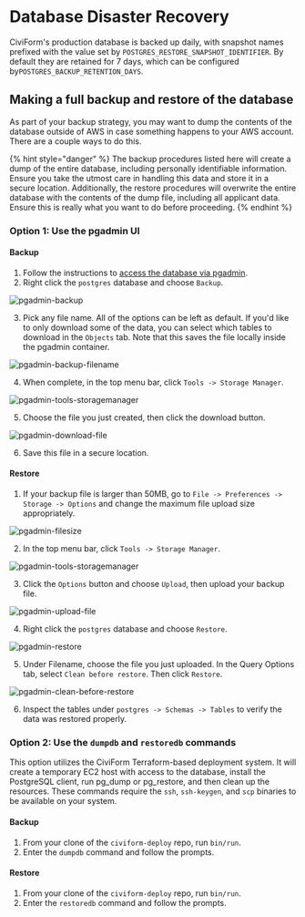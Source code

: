 # Database Disaster Recovery

CiviForm's production database is backed up daily, with snapshot names prefixed with the value set by `POSTGRES_RESTORE_SNAPSHOT_IDENTIFIER`. By default they are retained for 7 days, which can be configured by`POSTGRES_BACKUP_RETENTION_DAYS`.

## Making a full backup and restore of the database

As part of your backup strategy, you may want to dump the contents of the database outside of AWS in case something happens to your AWS account. There are a couple ways to do this.

{% hint style="danger" %}
The backup procedures listed here will create a dump of the entire database, including personally identifiable information. Ensure you take the utmost care in handling this data and store it in a secure location. Additionally, the restore procedures will overwrite the entire database with the contents of the dump file, including all applicant data. Ensure this is really what you want to do before proceeding.
{% endhint %}

### Option 1: Use the pgadmin UI

#### Backup

1. Follow the instructions to [access the database via pgadmin](https://docs.civiform.us/it-manual/sre-playbook/production-database-access#access-the-database-for-emergency-repair).
2. Right click the `postgres` database and choose `Backup`.

![pgadmin-backup](../assets/pgadmin-backup.png)

3. Pick any file name. All of the options can be left as default. If you'd like to only download some of the data, you can select which tables to download in the `Objects` tab. Note that this saves the file locally inside the pgadmin container.

![pgadmin-backup-filename](../assets/pgadmin-backup-filename.png)

4. When complete, in the top menu bar, click `Tools -> Storage Manager`.

![pgadmin-tools-storagemanager](../assets/pgadmin-tools-storagemanager.png)

5. Choose the file you just created, then click the download button.

![pgadmin-download-file](../assets/pgadmin-download-file.png)

6. Save this file in a secure location.

#### Restore

1. If your backup file is larger than 50MB, go to `File -> Preferences -> Storage -> Options` and change the maximum file upload size appropriately.

![pgadmin-filesize](../assets/pgadmin-filesize.png)

2. In the top menu bar, click `Tools -> Storage Manager`.

![pgadmin-tools-storagemanager](../assets/pgadmin-tools-storagemanager.png)

3. Click the `Options` button and choose `Upload`, then upload your backup file.

![pgadmin-upload-file](../assets/pgadmin-upload-file.png)

4. Right click the `postgres` database and choose `Restore`.

![pgadmin-restore](../assets/pgadmin-restore.png)

5. Under Filename, choose the file you just uploaded. In the Query Options tab, select `Clean before restore`. Then click `Restore`.

![pgadmin-clean-before-restore](../assets/pgadmin-clean-before-restore.png)

6. Inspect the tables under `postgres -> Schemas -> Tables` to verify the data was restored properly.

### Option 2: Use the `dumpdb` and `restoredb` commands

This option utilizes the CiviForm Terraform-based deployment system. It will create a temporary EC2 host with access to the database, install the PostgreSQL client, run pg_dump or pg_restore, and then clean up the resources. These commands require the `ssh`, `ssh-keygen`, and `scp` binaries to be available on your system.

#### Backup
1. From your clone of the `civiform-deploy` repo, run `bin/run`.
2. Enter the `dumpdb` command and follow the prompts.

#### Restore
1. From your clone of the `civiform-deploy` repo, run `bin/run`.
2. Enter the `restoredb` command and follow the prompts.
